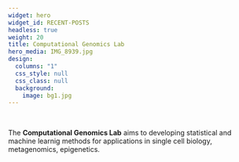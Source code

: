 ```yaml
---
widget: hero
widget_id: RECENT-POSTS
headless: true
weight: 20
title: Computational Genomics Lab
hero_media: IMG_8939.jpg
design:
  columns: "1"
  css_style: null
  css_class: null
  background:
    image: bg1.jpg
---
```

<br>

The **Computational Genomics Lab** aims to developing statistical and machine learnig methods for applications in single cell biology, metagenomics, epigenetics.
